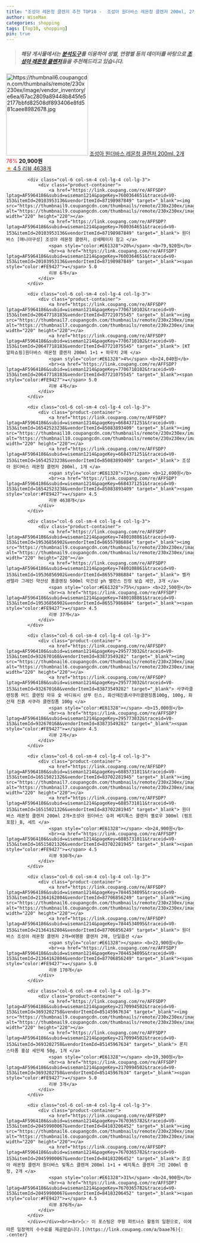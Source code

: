 ```yaml
---
title: "조성아 레몬청 클렌저 추천 TOP10 -  조성아 원더바스 레몬청 클렌저 200ml, 2개 "
author: WiseMan
categories: shopping
tags: [Top10, shopping]
pin: true
---
```


> ##### 해당 게시물에서는 [**분석도구**](https://itemscout.io/)를 이용하여 **성별**, **연령별** 등의 데이터를 바탕으로 [**조성아 레몬청 클렌저**](https://link.coupang.com/a/baae76)들을 추천해드리고 있습니다.
<div class="container"><div class="row">
            <div class="col-6 col-sm-4 col-lg-4 col-lg-3">
                <div class="product-container">
                    <a href="https://link.coupang.com/re/AFFSDP?lptag=AF5964186&subid=wiseman1214&pageKey=6684371251&traceid=V0-153&itemId=15425276296&vendorItemId=85090279953" target="_blank"><img src="https://thumbnail6.coupangcdn.com/thumbnails/remote/230x230ex/image/vendor_inventory/e6ea/67ac2809a89448b845fe52177bbfd82508df893406e8fd581caee8982678.jpg" alt="https://thumbnail6.coupangcdn.com/thumbnails/remote/230x230ex/image/vendor_inventory/e6ea/67ac2809a89448b845fe52177bbfd82508df893406e8fd581caee8982678.jpg" width="220" height="220"></a>
                    <a href="https://link.coupang.com/re/AFFSDP?lptag=AF5964186&subid=wiseman1214&pageKey=6684371251&traceid=V0-153&itemId=15425276296&vendorItemId=85090279953" target="_blank"> 조성아 원더바스 레몬청 클렌저 200ml, 2개 </a>
                    <span style="color:#E61328">76%</span> <b>20,900원</b>
                    <br><a href="https://link.coupang.com/re/AFFSDP?lptag=AF5964186&subid=wiseman1214&pageKey=6684371251&traceid=V0-153&itemId=15425276296&vendorItemId=85090279953" target="_blank"><span style="color:#FE9427">★</span> 4.5
                    리뷰 4638개</a>
                </div>
            </div>
            
            <div class="col-6 col-sm-4 col-lg-4 col-lg-3">
                <div class="product-container">
                    <a href="https://link.coupang.com/re/AFFSDP?lptag=AF5964186&subid=wiseman1214&pageKey=7600364651&traceid=V0-153&itemId=20103953136&vendorItemId=87198987849" target="_blank"><img src="https://thumbnail9.coupangcdn.com/thumbnails/remote/230x230ex/image/vendor_inventory/6a08/f999fedd3395467fd794ba89a66d8292aeb38508164413b178acb4db3977.jpg" alt="https://thumbnail9.coupangcdn.com/thumbnails/remote/230x230ex/image/vendor_inventory/6a08/f999fedd3395467fd794ba89a66d8292aeb38508164413b178acb4db3977.jpg" width="220" height="220"></a>
                    <a href="https://link.coupang.com/re/AFFSDP?lptag=AF5964186&subid=wiseman1214&pageKey=7600364651&traceid=V0-153&itemId=20103953136&vendorItemId=87198987849" target="_blank"> 원더바스 [매니아구성] 조성아 레몬청 클렌저, 상세페이지 참고 </a>
                    <span style="color:#E61328">20%</span> <b>79,920원</b>
                    <br><a href="https://link.coupang.com/re/AFFSDP?lptag=AF5964186&subid=wiseman1214&pageKey=7600364651&traceid=V0-153&itemId=20103953136&vendorItemId=87198987849" target="_blank"><span style="color:#FE9427">★</span> 5.0
                    리뷰 6개</a>
                </div>
            </div>
            
            <div class="col-6 col-sm-4 col-lg-4 col-lg-3">
                <div class="product-container">
                    <a href="https://link.coupang.com/re/AFFSDP?lptag=AF5964186&subid=wiseman1214&pageKey=7706710102&traceid=V0-153&itemId=20647718183&vendorItemId=87721075545" target="_blank"><img src="https://thumbnail7.coupangcdn.com/thumbnails/remote/230x230ex/image/vendor_inventory/ca42/2f3098dc366d2f38fd892ed882e12653e015b925b68b7e11923ff1fd651c.jpg" alt="https://thumbnail7.coupangcdn.com/thumbnails/remote/230x230ex/image/vendor_inventory/ca42/2f3098dc366d2f38fd892ed882e12653e015b925b68b7e11923ff1fd651c.jpg" width="220" height="220"></a>
                    <a href="https://link.coupang.com/re/AFFSDP?lptag=AF5964186&subid=wiseman1214&pageKey=7706710102&traceid=V0-153&itemId=20647718183&vendorItemId=87721075545" target="_blank"> [KT알파쇼핑]원더바스 레몬청 클렌저 200ml 1+1 + 파우치 2매 </a>
                    <span style="color:#E61328">4%</span> <b>24,040원</b>
                    <br><a href="https://link.coupang.com/re/AFFSDP?lptag=AF5964186&subid=wiseman1214&pageKey=7706710102&traceid=V0-153&itemId=20647718183&vendorItemId=87721075545" target="_blank"><span style="color:#FE9427">★</span> 5.0
                    리뷰 4개</a>
                </div>
            </div>
            
            <div class="col-6 col-sm-4 col-lg-4 col-lg-3">
                <div class="product-container">
                    <a href="https://link.coupang.com/re/AFFSDP?lptag=AF5964186&subid=wiseman1214&pageKey=6684371251&traceid=V0-153&itemId=16542523238&vendorItemId=85083893409" target="_blank"><img src="https://thumbnail10.coupangcdn.com/thumbnails/remote/230x230ex/image/vendor_inventory/959c/ad52eedb3253043b1b470d1584f6895d81fe3b5d1cb16fcb40601ff889bf.jpg" alt="https://thumbnail10.coupangcdn.com/thumbnails/remote/230x230ex/image/vendor_inventory/959c/ad52eedb3253043b1b470d1584f6895d81fe3b5d1cb16fcb40601ff889bf.jpg" width="220" height="220"></a>
                    <a href="https://link.coupang.com/re/AFFSDP?lptag=AF5964186&subid=wiseman1214&pageKey=6684371251&traceid=V0-153&itemId=16542523238&vendorItemId=85083893409" target="_blank"> 조성아 원더바스 레몬청 클렌저 200ml, 1개 </a>
                    <span style="color:#E61328">71%</span> <b>12,690원</b>
                    <br><a href="https://link.coupang.com/re/AFFSDP?lptag=AF5964186&subid=wiseman1214&pageKey=6684371251&traceid=V0-153&itemId=16542523238&vendorItemId=85083893409" target="_blank"><span style="color:#FE9427">★</span> 4.5
                    리뷰 4638개</a>
                </div>
            </div>
            
            <div class="col-6 col-sm-4 col-lg-4 col-lg-3">
                <div class="product-container">
                    <a href="https://link.coupang.com/re/AFFSDP?lptag=AF5964186&subid=wiseman1214&pageKey=7480108861&traceid=V0-153&itemId=19536856902&vendorItemId=86557986884" target="_blank"><img src="https://thumbnail9.coupangcdn.com/thumbnails/remote/230x230ex/image/vendor_inventory/5848/c099189acfb6ba0cc38cad105aef75402ab0f1edf4dab1e66dc7195cb0ea.jpg" alt="https://thumbnail9.coupangcdn.com/thumbnails/remote/230x230ex/image/vendor_inventory/5848/c099189acfb6ba0cc38cad105aef75402ab0f1edf4dab1e66dc7195cb0ea.jpg" width="220" height="220"></a>
                    <a href="https://link.coupang.com/re/AFFSDP?lptag=AF5964186&subid=wiseman1214&pageKey=7480108861&traceid=V0-153&itemId=19536856902&vendorItemId=86557986884" target="_blank"> 벨카 센텔라 그레인 약산성 폼클렌징 500ml 악건성 ph 밸런스 진정 보습 세안, 3개 </a>
                    <span style="color:#E61328">75%</span> <b>22,500원</b>
                    <br><a href="https://link.coupang.com/re/AFFSDP?lptag=AF5964186&subid=wiseman1214&pageKey=7480108861&traceid=V0-153&itemId=19536856902&vendorItemId=86557986884" target="_blank"><span style="color:#FE9427">★</span> 4.5
                    리뷰 37개</a>
                </div>
            </div>
            
            <div class="col-6 col-sm-4 col-lg-4 col-lg-3">
                <div class="product-container">
                    <a href="https://link.coupang.com/re/AFFSDP?lptag=AF5964186&subid=wiseman1214&pageKey=295773032&traceid=V0-153&itemId=932670168&vendorItemId=83873549282" target="_blank"><img src="https://thumbnail6.coupangcdn.com/thumbnails/remote/230x230ex/image/vendor_inventory/a0a1/63bd0c011f77b2618829580bfc7600581f9c92cca12df65f8fe8079f779c.jpg" alt="https://thumbnail6.coupangcdn.com/thumbnails/remote/230x230ex/image/vendor_inventory/a0a1/63bd0c011f77b2618829580bfc7600581f9c92cca12df65f8fe8079f779c.jpg" width="220" height="220"></a>
                    <a href="https://link.coupang.com/re/AFFSDP?lptag=AF5964186&subid=wiseman1214&pageKey=295773032&traceid=V0-153&itemId=932670168&vendorItemId=83873549282" target="_blank"> 사쿠라클렌징폼 머드 클렌징 마유 숯 바디워시 샴푸 린스, 화산재진흙사쿠라클렌징폼100g, 100g, 화산재 진흙 사쿠라 클렌징폼 100g </a>
                    <span style="color:#E61328"></span> <b>15,000원</b>
                    <br><a href="https://link.coupang.com/re/AFFSDP?lptag=AF5964186&subid=wiseman1214&pageKey=295773032&traceid=V0-153&itemId=932670168&vendorItemId=83873549282" target="_blank"><span style="color:#FE9427">★</span> 4.5
                    리뷰 2개</a>
                </div>
            </div>
            
            <div class="col-6 col-sm-4 col-lg-4 col-lg-3">
                <div class="product-container">
                    <a href="https://link.coupang.com/re/AFFSDP?lptag=AF5964186&subid=wiseman1214&pageKey=6885731811&traceid=V0-153&itemId=16515021326&vendorItemId=83702281945" target="_blank"><img src="https://thumbnail7.coupangcdn.com/thumbnails/remote/230x230ex/image/vendor_inventory/fb7f/00f66fc4a670c7c0aadd458ef52b5d269dfe1fb7374af1e74c484dc7946c.jpg" alt="https://thumbnail7.coupangcdn.com/thumbnails/remote/230x230ex/image/vendor_inventory/fb7f/00f66fc4a670c7c0aadd458ef52b5d269dfe1fb7374af1e74c484dc7946c.jpg" width="220" height="220"></a>
                    <a href="https://link.coupang.com/re/AFFSDP?lptag=AF5964186&subid=wiseman1214&pageKey=6885731811&traceid=V0-153&itemId=16515021326&vendorItemId=83702281945" target="_blank"> 원더바스 레몬청 클렌저 200ml 2개+조성아 원더바스 슈퍼 베지톡스 클렌저 옐로우 300ml (펌프포함)_B, 세트 </a>
                    <span style="color:#E61328"></span> <b>24,900원</b>
                    <br><a href="https://link.coupang.com/re/AFFSDP?lptag=AF5964186&subid=wiseman1214&pageKey=6885731811&traceid=V0-153&itemId=16515021326&vendorItemId=83702281945" target="_blank"><span style="color:#FE9427">★</span> 4.5
                    리뷰 930개</a>
                </div>
            </div>
            
            <div class="col-6 col-sm-4 col-lg-4 col-lg-3">
                <div class="product-container">
                    <a href="https://link.coupang.com/re/AFFSDP?lptag=AF5964186&subid=wiseman1214&pageKey=7844534095&traceid=V0-153&itemId=21364162804&vendorItemId=87706856249" target="_blank"><img src="https://thumbnail6.coupangcdn.com/thumbnails/remote/230x230ex/image/vendor_inventory/ea4f/cfcd2537818cab7be2f7ce1a4430e55e172f49553ff810147aa79147af4b.jpg" alt="https://thumbnail6.coupangcdn.com/thumbnails/remote/230x230ex/image/vendor_inventory/ea4f/cfcd2537818cab7be2f7ce1a4430e55e172f49553ff810147aa79147af4b.jpg" width="220" height="220"></a>
                    <a href="https://link.coupang.com/re/AFFSDP?lptag=AF5964186&subid=wiseman1214&pageKey=7844534095&traceid=V0-153&itemId=21364162804&vendorItemId=87706856249" target="_blank"> 원더바스 조성아 레몬청 클렌저 2개+여행용 클렌저 2매, 단일옵션 </a>
                    <span style="color:#E61328"></span> <b>22,900원</b>
                    <br><a href="https://link.coupang.com/re/AFFSDP?lptag=AF5964186&subid=wiseman1214&pageKey=7844534095&traceid=V0-153&itemId=21364162804&vendorItemId=87706856249" target="_blank"><span style="color:#FE9427">★</span> 5.0
                    리뷰 170개</a>
                </div>
            </div>
            
            <div class="col-6 col-sm-4 col-lg-4 col-lg-3">
                <div class="product-container">
                    <a href="https://link.coupang.com/re/AFFSDP?lptag=AF5964186&subid=wiseman1214&pageKey=2170994502&traceid=V0-153&itemId=3693202758&vendorItemId=85145967634" target="_blank"><img src="https://thumbnail9.coupangcdn.com/thumbnails/remote/230x230ex/image/vendor_inventory/2e90/0814926a9653dd5146886a84d0f2097c7807231c329b60de92bde9e6b2a5.jpg" alt="https://thumbnail9.coupangcdn.com/thumbnails/remote/230x230ex/image/vendor_inventory/2e90/0814926a9653dd5146886a84d0f2097c7807231c329b60de92bde9e6b2a5.jpg" width="220" height="220"></a>
                    <a href="https://link.coupang.com/re/AFFSDP?lptag=AF5964186&subid=wiseman1214&pageKey=2170994502&traceid=V0-153&itemId=3693202758&vendorItemId=85145967634" target="_blank"> 론지 스타폼 홍삼 세안제 50g, 1개 </a>
                    <span style="color:#E61328"></span> <b>19,300원</b>
                    <br><a href="https://link.coupang.com/re/AFFSDP?lptag=AF5964186&subid=wiseman1214&pageKey=2170994502&traceid=V0-153&itemId=3693202758&vendorItemId=85145967634" target="_blank"><span style="color:#FE9427">★</span> 5.0
                    리뷰 3개</a>
                </div>
            </div>
            
            <div class="col-6 col-sm-4 col-lg-4 col-lg-3">
                <div class="product-container">
                    <a href="https://link.coupang.com/re/AFFSDP?lptag=AF5964186&subid=wiseman1214&pageKey=7670365782&traceid=V0-153&itemId=20459900067&vendorItemId=84183206452" target="_blank"><img src="https://thumbnail6.coupangcdn.com/thumbnails/remote/230x230ex/image/vendor_inventory/3396/f7d33a61d72b6aeffdb5930b976e241650e9bf01b54b739cddd066fa86f0.jpg" alt="https://thumbnail6.coupangcdn.com/thumbnails/remote/230x230ex/image/vendor_inventory/3396/f7d33a61d72b6aeffdb5930b976e241650e9bf01b54b739cddd066fa86f0.jpg" width="220" height="220"></a>
                    <a href="https://link.coupang.com/re/AFFSDP?lptag=AF5964186&subid=wiseman1214&pageKey=7670365782&traceid=V0-153&itemId=20459900067&vendorItemId=84183206452" target="_blank"> 조성아 레몬청 클렌저 원더바스 빛톡스 클렌져 200ml 1+1 + 베지톡스 클렌저 그린 200ml 증정, 2개 </a>
                    <span style="color:#E61328">31%</span> <b>24,900원</b>
                    <br><a href="https://link.coupang.com/re/AFFSDP?lptag=AF5964186&subid=wiseman1214&pageKey=7670365782&traceid=V0-153&itemId=20459900067&vendorItemId=84183206452" target="_blank"><span style="color:#FE9427">★</span> 4.5
                    리뷰 876개</a>
                </div>
            </div>
            </div></div><br><br>[👉 이 포스팅은 쿠팡 파트너스 활동의 일환으로, 이에 따른 일정액의 수수료를 제공받습니다.](https://link.coupang.com/a/baae76){: .center}